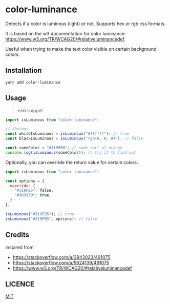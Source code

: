 # color-luminance

Detects if a color is luminous (light) or not. Supports hex or rgb css formats.

It is based on the w3 documentation for color luminance: https://www.w3.org/TR/WCAG20/#relativeluminancedef.

Useful when trying to make the text color visible on certain background colors.

## Installation

`yarn add color-luminance`

## Usage

> es6 snippet

```javascript
import isLuminous from "color-luminance";

// obvious
const whiteIsLuminous = isLuminous("#ffffff"); // true
const blackIsLuminous = isLuminous("rgb(0, 0, 0)"); // false

const someColor = "#ff9900"; // some sort of orange
console.log(isLuminous(someColor)); // try it to find out
```

Optionally, you can override the return value for certain colors:

```javascript
import isLuminous from "color-luminance";

const options = {
  override: {
    "#319FB5": false,
    "#383939": true
  }
};

isLuminous("#319FB5"); // true
isLuminous("#319FB5", options); // false
```

## Credits

Inspired from

- https://stackoverflow.com/a/3943023/491075
- https://stackoverflow.com/a/5624139/491075
- https://www.w3.org/TR/WCAG20/#relativeluminancedef

## LICENCE

[MIT](./LICENCE)
